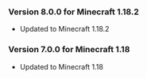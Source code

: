 ### Version 8.0.0 for Minecraft 1.18.2

- Updated to Minecraft 1.18.2

### Version 7.0.0 for Minecraft 1.18

- Updated to Minecraft 1.18